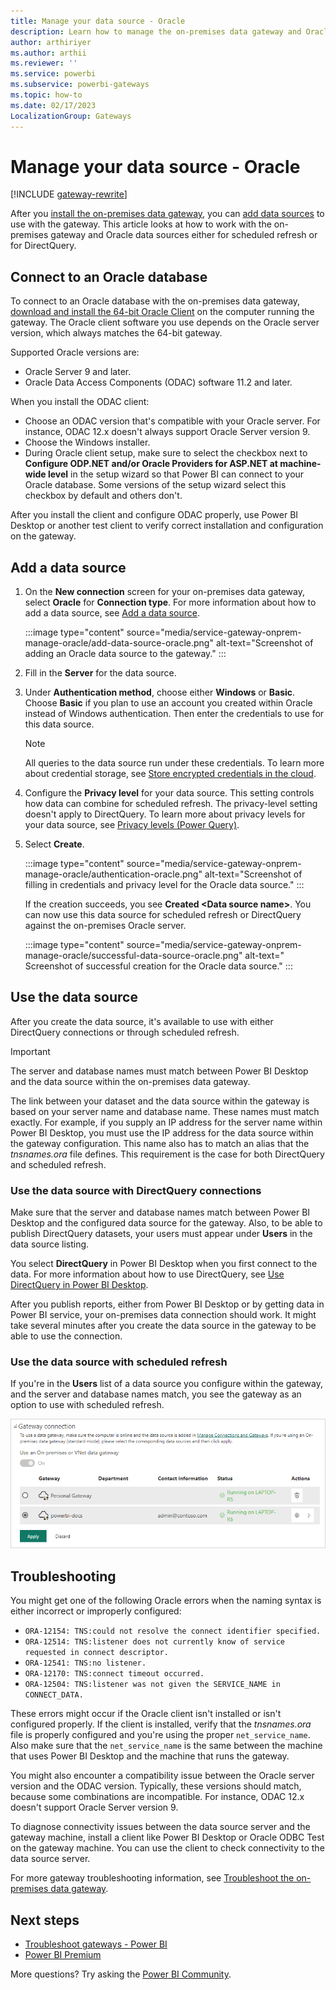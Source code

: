 ```yaml
---
title: Manage your data source - Oracle
description: Learn how to manage the on-premises data gateway and Oracle data sources that belong to that gateway.
author: arthiriyer
ms.author: arthii
ms.reviewer: ''
ms.service: powerbi
ms.subservice: powerbi-gateways
ms.topic: how-to
ms.date: 02/17/2023
LocalizationGroup: Gateways
---
```


# Manage your data source - Oracle

[!INCLUDE [gateway-rewrite](../includes/gateway-rewrite.md)]

After you [install the on-premises data gateway](/data-integration/gateway/service-gateway-install), you can [add data sources](service-gateway-data-sources.md#add-a-data-source) to use with the gateway. This article looks at how to work with the on-premises gateway and Oracle data sources either for scheduled refresh or for DirectQuery.

<a name="install-the-oracle-client"></a>
## Connect to an Oracle database

To connect to an Oracle database with the on-premises data gateway, [download and install the 64-bit Oracle Client](https://www.oracle.com/database/technologies/net-downloads.html) on the computer running the gateway. The Oracle client software you use depends on the Oracle server version, which always matches the 64-bit gateway.

Supported Oracle versions are: 
- Oracle Server 9 and later.
- Oracle Data Access Components (ODAC) software 11.2 and later.

When you install the ODAC client:

- Choose an ODAC version that's compatible with your Oracle server. For instance, ODAC 12.x doesn't always support Oracle Server version 9.
- Choose the Windows installer.
- During Oracle client setup, make sure to select the checkbox next to **Configure ODP.NET and/or Oracle Providers for ASP.NET at machine-wide level** in the setup wizard so that Power BI can connect to your Oracle database. Some versions of the setup wizard select this checkbox by default and others don't.

After you install the client and configure ODAC properly, use Power BI Desktop or another test client to verify correct installation and configuration on the gateway.

## Add a data source

1. On the **New connection** screen for your on-premises data gateway, select **Oracle** for **Connection type**. For more information about how to add a data source, see [Add a data source](service-gateway-data-sources.md#add-a-data-source).

   :::image type="content" source="media/service-gateway-onprem-manage-oracle/add-data-source-oracle.png" alt-text="Screenshot of adding an Oracle data source to the gateway." :::

1. Fill in the **Server** for the data source.

1. Under **Authentication method**, choose either **Windows** or **Basic**. Choose **Basic** if you plan to use an account you created within Oracle instead of Windows authentication. Then enter the credentials to use for this data source.

   > [!NOTE]
   > All queries to the data source run under these credentials. To learn more about credential storage, see [Store encrypted credentials in the cloud](service-gateway-data-sources.md#store-encrypted-credentials-in-the-cloud).

1. Configure the **Privacy level** for your data source. This setting controls how data can combine for scheduled refresh. The privacy-level setting doesn't apply to DirectQuery. To learn more about privacy levels for your data source, see [Privacy levels (Power Query)](https://support.office.com/article/Privacy-levels-Power-Query-CC3EDE4D-359E-4B28-BC72-9BEE7900B540).

1. Select **Create**.

   :::image type="content" source="media/service-gateway-onprem-manage-oracle/authentication-oracle.png" alt-text="Screenshot of filling in credentials and privacy level for the Oracle data source." :::

   If the creation succeeds, you see **Created \<Data source name>**. You can now use this data source for scheduled refresh or DirectQuery against the on-premises Oracle server. 

   :::image type="content" source="media/service-gateway-onprem-manage-oracle/successful-data-source-oracle.png" alt-text=" Screenshot of successful creation for the Oracle data source." :::

## Use the data source

After you create the data source, it's available to use with either DirectQuery connections or through scheduled refresh.

> [!IMPORTANT]
> The server and database names must match between Power BI Desktop and the data source within the on-premises data gateway.

The link between your dataset and the data source within the gateway is based on your server name and database name. These names must match exactly. For example, if you supply an IP address for the server name within Power BI Desktop, you must use the IP address for the data source within the gateway configuration. This name also has to match an alias that the *tnsnames.ora* file defines. This requirement is the case for both DirectQuery and scheduled refresh.

### Use the data source with DirectQuery connections

Make sure that the server and database names match between Power BI Desktop and the configured data source for the gateway. Also, to be able to publish DirectQuery datasets, your users must appear under **Users** in the data source listing.

You select **DirectQuery** in Power BI Desktop when you first connect to the data. For more information about how to use DirectQuery, see [Use DirectQuery in Power BI Desktop](desktop-use-directquery.md).

After you publish reports, either from Power BI Desktop or by getting data in Power BI service, your on-premises data connection should work. It might take several minutes after you create the data source in the gateway to be able to use the connection.

### Use the data source with scheduled refresh

If you're in the **Users** list of a data source you configure within the gateway, and the server and database names match, you see the gateway as an option to use with scheduled refresh.

![Screenshot that shows the gateway connection settings.](media/service-gateway-onprem-manage-oracle/powerbi-gateway-enterprise-schedule-refresh.png)

## Troubleshooting

You might get one of the following Oracle errors when the naming syntax is either incorrect or improperly configured:

* `ORA-12154: TNS:could not resolve the connect identifier specified.`
* `ORA-12514: TNS:listener does not currently know of service requested in connect descriptor.`
* `ORA-12541: TNS:no listener.`
* `ORA-12170: TNS:connect timeout occurred.`
* `ORA-12504: TNS:listener was not given the SERVICE_NAME in CONNECT_DATA.`

These errors might occur if the Oracle client isn't installed or isn't configured properly. If the client is installed, verify that the *tnsnames.ora* file is properly configured and you're using the proper `net_service_name`. Also make sure that the `net_service_name` is the same between the machine that uses Power BI Desktop and the machine that runs the gateway.

You might also encounter a compatibility issue between the Oracle server version and the ODAC version. Typically, these versions should match, because some combinations are incompatible. For instance, ODAC 12.x doesn't support Oracle Server version 9.

To diagnose connectivity issues between the data source server and the gateway machine, install a client like Power BI Desktop or Oracle ODBC Test on the gateway machine. You can use the client to check connectivity to the data source server.

For more gateway troubleshooting information, see [Troubleshoot the on-premises data gateway](/data-integration/gateway/service-gateway-tshoot).

## Next steps

* [Troubleshoot gateways - Power BI](service-gateway-onprem-tshoot.md)
* [Power BI Premium](../enterprise/service-premium-what-is.md)

More questions? Try asking the [Power BI Community](https://community.powerbi.com/).
